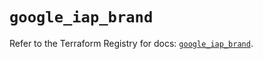 # `google_iap_brand`

Refer to the Terraform Registry for docs: [`google_iap_brand`](https://registry.terraform.io/providers/hashicorp/google-beta/6.28.0/docs/resources/google_iap_brand).
